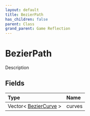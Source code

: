 ```yaml
---
layout: default
title: BezierPath
has_children: false
parent: Class
grand_parent: Game Reflection
---
```

# BezierPath
Description 

## Fields

| Type | Name |
|:----------|:--------------|
| Vector< [BezierCurve](/riftbreaker-wiki/docs/game-reflection/classes/bezier_curve/) > | curves |

